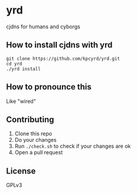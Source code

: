 yrd
===

cjdns for humans and cyborgs

How to install cjdns with yrd
-----------------------------

    git clone https://github.com/kpcyrd/yrd.git
    cd yrd
    ./yrd install

How to pronounce this
---------------------

Like "wired"

Contributing
------------

1. Clone this repo
2. Do your changes
3. Run `./check.sh` to check if your changes are ok
4. Open a pull request

License
-------

GPLv3

